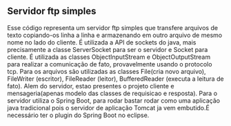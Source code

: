 ## Servidor ftp simples
Esse código representa um servidor ftp simples que transfere arquivos de texto copiando-os linha a linha e 
armazenando em outro arquivo de mesmo nome no lado do cliente. É utilizada a API de sockets do java,
mais precisamente a classe ServerSocket para ser o servidor e Socket para cliente. 
É utilizada as classes ObjectInputStream e ObjectOutputStream para realizar a comunicação de fato, 
provavelmente usando o protocolo tcp. Para os arquivos são utilizadas
as classes File(cria novo arquivo), FileWriter (escritor), FileReader (leitor), BufferedReader (executa a leitura de fato).
Alem do servidor, estao presentes o projeto cliente e mensageria(apenas modelo das classes de requisicao e resposta).
Para o servidor utiliza o Spring Boot, para rodar bastar rodar como uma aplicação java tradicional pois o servidor de aplicação Tomcat
ja vem embutido.É necessário ter o plugin do Spring Boot no eclipse.
